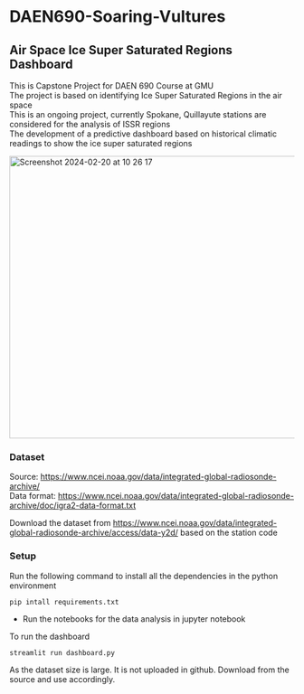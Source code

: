 # DAEN690-Soaring-Vultures
## Air Space Ice Super Saturated Regions Dashboard
This is Capstone Project for DAEN 690 Course at GMU <br>
The project is based on identifying Ice Super Saturated Regions in the air space <br>
This is an ongoing project, currently Spokane, Quillayute stations are considered for the analysis of ISSR regions <br>
The development of a predictive dashboard based on historical climatic readings to show the ice super saturated regions


<img width="541" height= "500" alt="Screenshot 2024-02-20 at 10 26 17" src="https://github.com/HiranmaiKaredla/DAEN690-Soaring-Vultures/assets/30773275/0fc4bf75-bcdf-4b0a-8b2f-024db24177d8">

### Dataset
Source: https://www.ncei.noaa.gov/data/integrated-global-radiosonde-archive/ <br>
Data format: https://www.ncei.noaa.gov/data/integrated-global-radiosonde-archive/doc/igra2-data-format.txt

Download the dataset from https://www.ncei.noaa.gov/data/integrated-global-radiosonde-archive/access/data-y2d/ based on the station code 

### Setup
Run the following command to install all the dependencies in the python environment
```
pip intall requirements.txt
```
- Run the notebooks for the data analysis in jupyter notebook

To run the dashboard
```
streamlit run dashboard.py
```

As the dataset size is large. It is not uploaded in github. Download from the source and use accordingly.



